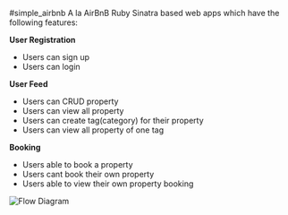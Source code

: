 #simple_airbnb
A la AirBnB Ruby Sinatra based web apps which have the following features:

**User Registration**
  * Users can sign up
  * Users can login

**User Feed**
  * Users can CRUD property
  * Users can view all property
  * Users can create tag(category) for their property
  * Users can view all property of one tag

**Booking**
  * Users able to book a property
  * Users cant book their own property
  * Users able to view their own property booking
 
![Flow Diagram](http://goo.gl/959oXh)
